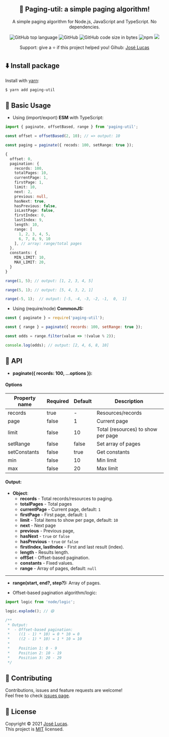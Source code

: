 <h2 align="center">
  📘 Paging-util: a simple paging algorithm!
</h2>

<p align="center">
  A simple paging algorithm for Node.js, JavaScript and TypeScript. No dependencies. 
</p>

<div align="center">
  <img alt="GitHub top language" src="https://img.shields.io/github/languages/top/lucasbernardol/paging-util">
   <img alt="GitHub" src="https://img.shields.io/github/license/lucasbernardol/paging-util">
  <img alt="GitHub code size in bytes" src="https://img.shields.io/github/languages/code-size/lucasbernardol/paging-util">
  <img alt="npm" src="https://img.shields.io/npm/dm/paging-util">
  <a href="https://github.com/prettier/prettier">
    <img src="https://img.shields.io/badge/code_style-prettier-ff69b4.svg?style=flat" /> 
  </a>
</div>

<p align="center">
  Support: give a ⭐ if this project helped you! Gihub:
  <a href="https://github.com/lucasbernardol/paging-util">José Lucas</a>
</p>

## :arrow_down: Install package

Install with [yarn](https://yarnpkg.com):

```bash
$ yarn add paging-util
```

## :file_folder: Basic Usage

- Using (import/export) **ESM** with TypeScript:

```typescript
import { paginate, offsetBased, range } from 'paging-util';

const offset = offsetBased(2, 10); // => output: 10

const paging = paginate({ recods: 100, setRange: true });

{
  offset: 0,
  pagination: {
    records: 100,
    totalPages: 10,
    currentPage: 1,
    firstPage: 1,
    limit: 10,
    next: 2,
    previous: null,
    hasNext: true,
    hasPrevious: false,
    isLastPage: false,
    firstIndex: 0,
    lastIndex: 9,
    length: 10,
    range: [
      1, 2, 3, 4, 5,
      6, 7, 8, 9, 10
    ], // array: range/total pages
  },
  constants: {
    MIN_LIMIT: 10,
    MAX_LIMIT: 20,
  }
}

range(1, 5); // output: [1, 2, 3, 4, 5]

range(5, 1); // output: [5, 4, 3, 2, 1]

range(-5, 1);  // output: [-5, -4, -3, -2, -1,  0,  1]
```

- Using (require/node) **CommonJS:**

```javascript
const { paginate } = require('paging-util');

const { range } = paginate({ records: 100, setRange: true });

const odds = range.filter(value => !(value % 2));

console.log(odds); // output: [2, 4, 6, 8, 10]
```

## :wrench: API

- **paginate({ records: 100, ...options }):**

#### Options

| Property name | Required | Default | Description                        |
| ------------- | -------- | ------- | ---------------------------------- |
| records       | true     | -       | Resources/records                  |
| page          | false    | 1       | Current page                       |
| limit         | false    | 10      | Total (resources) to show per page |
| setRange      | false    | false   | Set array of pages                 |
| setConstants  | false    | true    | Get constants                      |
| min           | false    | 10      | Min limit                          |
| max           | false    | 20      | Max limit                          |

#### Output:

- **Object**:
  - **records** - Total records/resources to paging.
  - **totalPages** - Total pages
  - **currentPage** - Current page, default: `1`
  - **firstPage** - First page, default: `1`
  - **limit** - Total items to show per page, default: `10`
  - **next** - Next page
  - **previous** - Previous page,
  - **hasNext** - `true` or `false`
  - **hasPrevious** - `true` or `false`
  - **firstIndex, lastIndex** - First and last result (index).
  - **length** - Results length.
  - **offSet** - Offset-based pagination.
  - **constants** - Fixed values.
  - **range** - Array of pages, default: `null`

---

- **range(start, end?, step?):** Array of pages.

- Offset-based pagination algorithm/logic:

```typescript
import logic from 'node/logic';

logic.explode(); // 😄

/**
 * Output:
 *  - Offset-based pagination:
 *    ((1 - 1) * 10) = 0 * 10 = 0
 *    ((2 - 1) * 10) = 1 * 10 = 10
 *
 *    Position 1: 0 - 9
 *    Position 2: 10 - 19
 *    Position 3: 20 - 29
 */
```

## :open_hands: Contributing

Contributions, issues and feature requests are welcome!<br />Feel free to check [issues page](https://github.com/lucasbernardol/paging-util/issues).

## 📝 License

Copyright © 2021 [José Lucas](https://github.com/lucasbernardol).
<br />
This project is [MIT](https://github.com/lucasbernardol/paging-util/blob/master/LICENSE) licensed.
